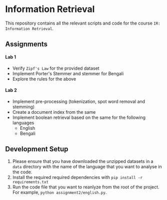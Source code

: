 # Information Retrieval

This repository contains all the relevant scripts and code for the course `IR: Information Retrieval`.

## Assignments

#### Lab 1

- Verify `Zipf's Law` for the provided dataset
- Implement Porter's Stemmer and stemmer for Bengali
- Explore the rules for the above

#### Lab 2

- Implement pre-processing (tokenization, spot word removal and stemming)
- Create a document index from the same
- Implement boolean retrieval based on the same for the following languages
  - English
  - Bengali

## Development Setup

1. Please ensure that you have downloaded the unzipped datasets in a `data` directory with the name of the language that you want to analyse in the code.
2. Install the required required dependencies with `pip install -r requirements.txt`
3. Run the code file that you want to reanlyze from the root of the project. For example, `python assignment2/english.py`.
